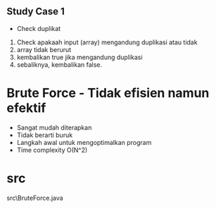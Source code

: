 ## Study Case 1
- Check duplikat

1. Check apakaah input (array) mengandung duplikasi atau tidak
2. array tidak berurut
3. kembalikan true jika mengandung duplikasi
4. sebaliknya, kembalikan false.

# Brute Force - Tidak efisien namun efektif
- Sangat mudah diterapkan
- Tidak berarti buruk
- Langkah awal untuk mengoptimalkan program
- Time complexity O(N^2)

# src
src\BruteForce.java
